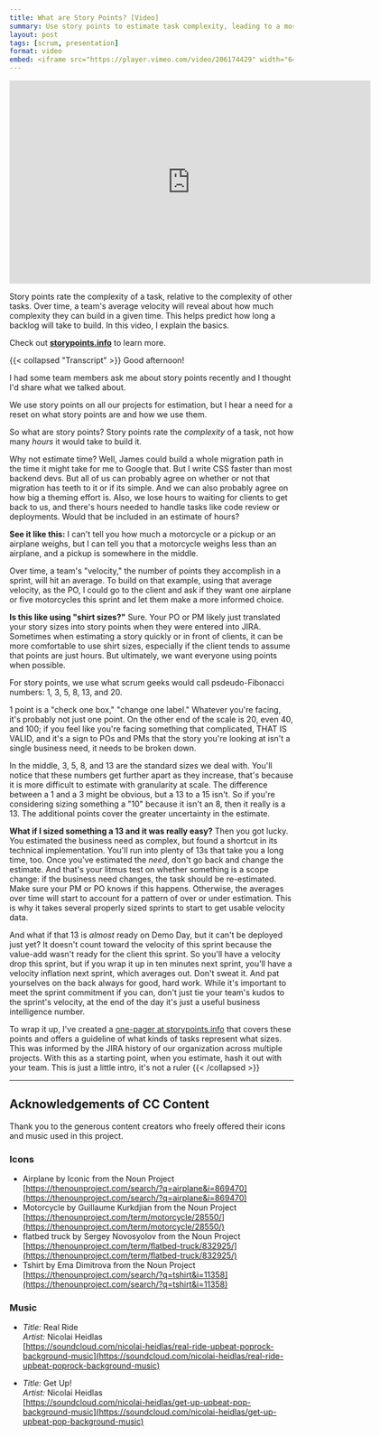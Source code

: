 ```yaml
---
title: What are Story Points? [Video]
summary: Use story points to estimate task complexity, leading to a more predictable velocity and avoiding pitfalls of hours-based estimates.
layout: post
tags: [scrum, presentation]
format: video
embed: <iframe src="https://player.vimeo.com/video/206174429" width="640" height="360" frameborder="0" webkitallowfullscreen mozallowfullscreen allowfullscreen><p><a href="https://vimeo.com/206174429">What are Story Points</a> from <a href="https://vimeo.com/user32924569">Taylor Smith</a> on <a href="https://vimeo.com">Vimeo</a>.</p></iframe>
---
```


<iframe src="https://player.vimeo.com/video/206174429" width="640" height="360" frameborder="0" webkitallowfullscreen mozallowfullscreen allowfullscreen><p><a href="https://vimeo.com/206174429">What are Story Points</a> from <a href="https://vimeo.com/user32924569">Taylor Smith</a> on <a href="https://vimeo.com">Vimeo</a>.</p></iframe>

Story points rate the complexity of a task, relative to the complexity of other
tasks. Over time, a team's average velocity will reveal about how much
complexity they can build in a given time. This helps predict how long a backlog
will take to build. In this video, I explain the basics.

Check out **[storypoints.info](http://storypoints.info)** to learn more.

{{< collapsed "Transcript" >}}
Good afternoon!

I had some team members ask me about story points recently and I thought I'd
share what we talked about.

We use story points on all our projects for estimation, but I hear a need for a
reset on what story points are and how we use them.

So what are story points? Story points rate the _complexity_ of a task, not how
many _hours_ it would take to build it.

Why not estimate time? Well, James could build a whole migration path in the
time it might take for me to Google that. But I write CSS faster than most
backend devs. But all of us can probably agree on whether or not that migration
has teeth to it or if its simple. And we can also probably agree on how big a
theming effort is. Also, we lose hours to waiting for clients to get back to us,
and there's hours needed to handle tasks like code review or deployments. Would
that be included in an estimate of hours?

**See it like this:** I can't tell you how much a motorcycle or a pickup or an
airplane weighs, but I can tell you that a motorcycle weighs less than an
airplane, and a pickup is somewhere in the middle.

Over time, a team's "velocity," the number of points they accomplish in a
sprint, will hit an average. To build on that example, using that average
velocity, as the PO, I could go to the client and ask if they want one airplane
or five motorcycles this sprint and let them make a more informed choice.

**Is this like using "shirt sizes?"** Sure. Your PO or PM likely just translated
your story sizes into story points when they were entered into JIRA. Sometimes
when estimating a story quickly or in front of clients, it can be more
comfortable to use shirt sizes, especially if the client tends to assume that
points are just hours. But ultimately, we want everyone using points when
possible.

For story points, we use what scrum geeks would call psdeudo-Fibonacci numbers:
1, 3, 5, 8, 13, and 20.

1 point is a "check one box," "change one label." Whatever you're facing, it's
probably not just one point. On the other end of the scale is 20, even 40, and 100;
if you feel like you're facing something that complicated, THAT IS VALID, and it's
a sign to POs and PMs that the story you're looking at isn't a single business need,
it needs to be broken down.

In the middle, 3, 5, 8, and 13 are the standard sizes we deal with. You'll notice
that these numbers get further apart as they increase, that's because it is more
difficult to estimate with granularity at scale. The difference between a 1 and a 3
might be obvious, but a 13 to a 15 isn't. So if you're considering sizing something
a "10" because it isn't an 8, then it really is a 13. The additional points cover
the greater uncertainty in the estimate.

**What if I sized something a 13 and it was really easy?** Then you got lucky.
You estimated the business need as complex, but found a shortcut in its
technical implementation. You'll run into plenty of 13s that take you a long
time, too. Once you've estimated the _need_, don't go back and change the
estimate. And that's your litmus test on whether something is a scope change: if
the business need changes, the task should be re-estimated. Make sure your PM or
PO knows if this happens. Otherwise, the averages over time will start to
account for a pattern of over or under estimation. This is why it takes several
properly sized sprints to start to get usable velocity data.

And what if that 13 is _almost_ ready on Demo Day, but it can't be deployed just
yet? It doesn't count toward the velocity of this sprint because the value-add
wasn't ready for the client this sprint. So you'll have a velocity drop this
sprint, but if you wrap it up in ten minutes next sprint, you'll have a velocity
inflation next sprint, which averages out. Don't sweat it. And pat yourselves on
the back always for good, hard work. While it's important to meet the sprint
commitment if you can, don't just tie your team's kudos to the sprint's
velocity, at the end of the day it's just a useful business intelligence number.

To wrap it up, I've created a
[one-pager at storypoints.info](http://storypoints.info) that covers these
points and offers a guideline of what kinds of tasks represent what sizes. This
was informed by the JIRA history of our organization across multiple projects.
With this as a starting point, when you estimate, hash it out with your team.
This is just a little intro, it's not a ruler
{{< /collapsed >}}

---

## Acknowledgements of CC Content

Thank you to the generous content creators who freely offered their icons and
music used in this project.

### Icons

- Airplane by Iconic from the Noun Project<br />
 [https://thenounproject.com/search/?q=airplane&i=869470](https://thenounproject.com/search/?q=airplane&i=869470)
- Motorcycle by Guillaume Kurkdjian from the Noun Project<br />
 [https://thenounproject.com/term/motorcycle/28550/](https://thenounproject.com/term/motorcycle/28550/)
- flatbed truck by Sergey Novosyolov from the Noun Project<br />
 [https://thenounproject.com/term/flatbed-truck/832925/](https://thenounproject.com/term/flatbed-truck/832925/)
- Tshirt by Ema Dimitrova from the Noun Project<br />
 [https://thenounproject.com/search/?q=tshirt&i=11358](https://thenounproject.com/search/?q=tshirt&i=11358)

### Music

- _Title:_ Real Ride<br />
  _Artist:_ Nicolai Heidlas<br />
  [https://soundcloud.com/nicolai-heidlas/real-ride-upbeat-poprock-background-music](https://soundcloud.com/nicolai-heidlas/real-ride-upbeat-poprock-background-music)

- _Title:_ Get Up!<br />
  _Artist:_ Nicolai Heidlas<br />
  [https://soundcloud.com/nicolai-heidlas/get-up-upbeat-pop-background-music](https://soundcloud.com/nicolai-heidlas/get-up-upbeat-pop-background-music)
